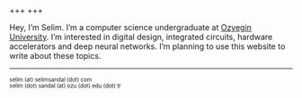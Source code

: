 +++
+++

Hey, I’m Selim. I’m a computer science undergraduate at [Ozyegin University](https://www.ozyegin.edu.tr/en/computer-science-department). I’m interested in digital design, integrated circuits, hardware accelerators and deep neural networks. I’m planning to use this website to write about these topics.

---
<sub><sup>selim (at) selimsandal (dot) com</sup></sub>\
<sub><sup>selim (dot) sandal (at) ozu (dot) edu (dot) tr</sup></sub>
